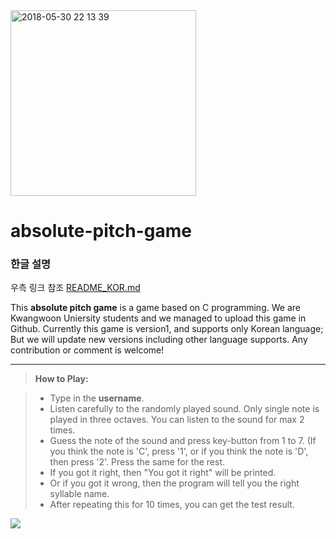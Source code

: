 <img width="297" alt="2018-05-30 22 13 39" src="https://user-images.githubusercontent.com/38921656/40723380-c964b97a-6459-11e8-8206-e0a4f8e467e3.PNG">

# absolute-pitch-game

### 한글 설명
우측 링크 참조 [README_KOR.md](https://github.com/kw-ic17/absolute-pitch-game/blob/master/README_KOR.md)

This **absolute pitch game** is a game based on C programming. We are Kwangwoon Uniersity students and we managed to upload this game in Github. Currently this game is version1, and supports only Korean language; But we will update new versions including other language supports. Any contribution or comment is welcome!

-----------

> **How to Play:**

>- Type in the **username**.
>- Listen carefully to the randomly played sound. Only single note is played in three octaves.
You can listen to the sound for max 2 times.
>- Guess the note of the sound and press key-button from 1 to 7.
(If you think the note is 'C', press '1', or if you think the note is 'D', then press '2'. Press the same for the rest.
>- If you got it right, then "You got it right" will be printed.
>- Or if you got it wrong, then the program will tell you the right syllable name.
>- After repeating this for 10 times, you can get the test result.

[![](https://youtu.be/yx47QUXCJMA)](https://youtu.be/yx47QUXCJMA) 

